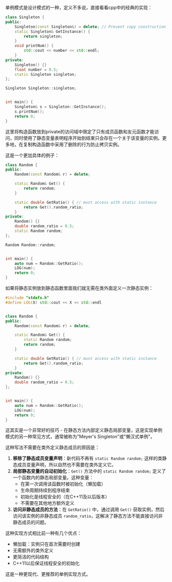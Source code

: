 单例模式是设计模式的一种，定义不多说，直接看看cpp中的经典的实现：

```cpp
class Singleton {
public:
	Singleton(const Singleton&) = delete; // Prevent copy construction
	static Singleton& GetInstance() {
		return singleton;
	}
	void printNum() {
		std::cout << number << std::endl;
	}
private:
	Singleton() {}
	float number = 0.5;
	static Singleton singleton;
};

Singleton Singleton::singleton;


int main() {
	Singleton& s = Singleton::GetInstance();
	s.printNum();
	return 0;
}
```

这里将构造函数放到private的访问域中限定了只有成员函数和友元函数才能访问，同时使用了静态变量表明程序开始到结束只会存在一个关于该变量的实例。更多地，在复制构造函数中采用了删除的行为防止拷贝实例。

这是一个更加具体的例子：

```cpp
class Random {
public:
	Random(const Random& r) = delete;

	static Random& Get() {
		return random;
	}

	static double GetRatio() { // must access with static instance
		return Get().random_ratio;
	}
private:
	Random() {}
	double random_ratio = 0.5;
	static Random random;
};

Random Random::random;


int main() {
	auto num = Random::GetRatio();
	LOG(num);
	return 0;
}
```

如果将静态实例放到静态函数里面我们就无需在类外面定义一次静态实例：

```cpp
#include "stdafx.h"
#define LOG(X) std::cout << X << std::endl


class Random {
public:
	Random(const Random& r) = delete;

	static Random& Get() {
		static Random random;
		return random;
	}

	static double GetRatio() { // must access with static instance
		return Get().random_ratio;
	}
private:
	Random() {}
	double random_ratio = 0.5;
};


int main() {
	auto num = Random::GetRatio();
	LOG(num);
	return 0;
}
```

这其实是一个非常好的技巧 - 在静态方法内部定义静态局部变量，这是实现单例模式的另一种常见方式，通常被称为"Meyer's Singleton"或"懒汉式单例"。

这种写法不需要在类外定义静态成员的原因是：

1. **移除了静态成员变量声明**：新代码不再有 `static Random random;` 这样的类静态成员变量声明，所以自然也不需要在类外定义它。
2. **局部静态变量的自动初始化**：`Get()` 方法中的 `static Random random;` 定义了一个函数内的静态局部变量。这种变量：
    - 在第一次调用该函数时被初始化（懒加载）
    - 生命周期持续到程序结束
    - 初始化是线程安全的（在C++11及以后版本）
    - 不需要在其他地方额外定义
3. **访问非静态成员的方法**：在 `GetRatio()` 中，通过调用 `Get()` 获取实例，然后访问该实例的非静态成员 `random_ratio`，这解决了静态方法不能直接访问非静态成员的问题。

这种实现方式相比前一种有几个优点：

- 懒加载：实例只在首次需要时创建
- 无需额外的类外定义
- 更简洁的代码结构
- C++11以后保证线程安全的初始化

这是一种更现代、更推荐的单例实现方式。